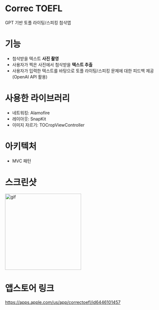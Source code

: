 # Correc TOEFL
GPT 기반 토플 라이팅/스피킹 첨삭앱

# 기능
- 첨삭받을 텍스트 **사진 촬영**
- 사용자가 찍은 사진에서 첨삭받을 **텍스트 추출**
- 사용자가 입력한 텍스트를 바탕으로 토플 라이팅/스피킹 문제에 대한 피드백 제공 (OpenAI API 활용)

# 사용한 라이브러리
- 네트워킹: Alamofire
- 레이아웃: SnapKit
- 이미지 자르기: TOCropViewController

# 아키텍처
- MVC 패턴

# 스크린샷 
<img src="https://github.com/strawberryCheeseCake2/CorrecToefl/blob/main/GIF.gif" alt="gif" title="gif" width="250"/>

# 앱스토어 링크
https://apps.apple.com/us/app/correctoefl/id6446101457
